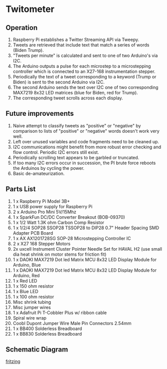 # Twitometer  

## Operation  
1. Raspberry Pi establishes a Twitter Streaming API via Tweepy.  
2. Tweets are retrieved that include text that match a series of words (Biden Trump).  
3. "Tweets per minute" is calculated and sent to one of two Arduino's via I2C.  
4. The Arduino outputs a pulse for each microstep to a microstepping controller which is connected to an X27-168 instrumentation stepper.  
5. Periodically  the text of a tweet corresponding to a keyword (Trump or Biden) is sent to the second Arduino via I2C.  
6. The second Arduino sends the text over I2C one of two corresponding MAX7219 8x32 LED matrices (blue for Biden, red for Trump).  
7. The corresponding tweet scrolls across each display.  

## Future improvements   
1. Naive attempt to classify tweets as "positive" or "negative" by comparison to lists of "positive" or "negative" words doesn't work very well.   
2. Left over unused variables and code fragments need to be cleaned up.  
3. I2C communications might benefit from more robust error checking and flow control. Periodic I2C errors still exist.  
4. Periodically scrolling text appears to be garbled or truncated.  
5. If too many I2C errors occur in succession, the PI brute force reboots the Arduinos by cycling the power.  
6. Basic de-amateurization.  
 

 ## Parts List
1. 1 x Raspberry Pi Model 3B+
2. 1 x USB power supply for Raspberry Pi
3. 2 x Arduino Pro Mini 5V/15Mhz
4. 1 x SparkFun DC/DC Converter Breakout (BOB-09370)
5. 1 x 1/2 Watt  1.3K ohm Carbon Comp Resistor
6. 1 x 1/2/4 SOP28 SSOP28 TSSOP28 to DIP28 0.7" Header Spacing SMD Adapter PCB Board
7. 1 x AX AX1201728SG SOP-28 Microstepping Controller IC
8. 2 x X27 168 Stepper Motors
9. 2x uxcell Instrument Cluster Pointer Needle Set for HAVAL H2 (use small dia heat shrink on motor stems for friction fit)
10. 1 x DAOKI MAX7219 Dot led Matrix MCU 8x32 LED Display Module for Arduino, Blue
11. 1 x DAOKI MAX7219 Dot led Matrix MCU 8x32 LED Display Module for Arduino, Red
12. 1 x Red LED
13. 1 x 150 ohm resistor
14. 1 x Blue LED
15. 1 x 100 ohm resistor
16. Misc shrink tubing
17. Misc jumper wires
18. 1 x Adafruit Pi T-Cobbler Plus w/ ribbon cable
19. Spiral wire wrap
20. Coobl Dupont Jumper Wire Male Pin Connectors 2.54mm
21. 1 x BB400 Solderless Breadboard
22. 1 x BB830 Solderless Breadboard

## Schematic Diagram  
[fritzing](/images/fritzing.PNG)